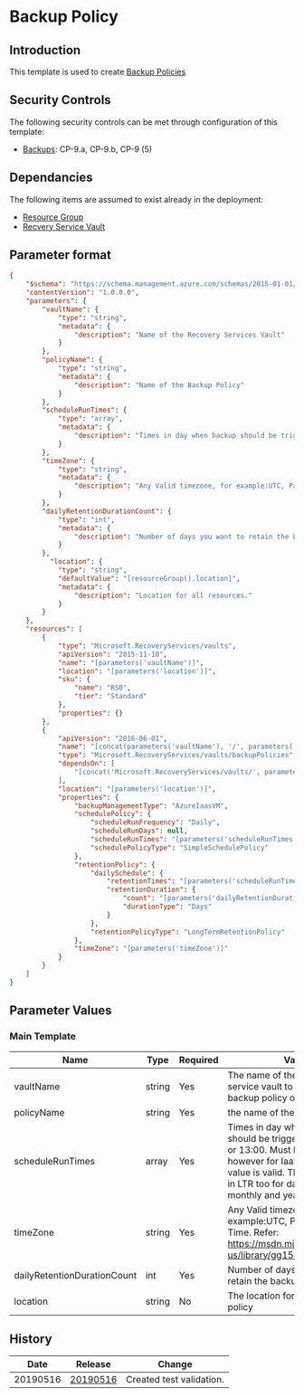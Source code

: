 # Backup Policy

## Introduction

This template is used to create [Backup Policies](<https://docs.microsoft.com/en-us/azure/templates/microsoft.recoveryservices/2016-06-01/vaults/backuppolicies>)

## Security Controls

The following security controls can be met through configuration of this template:

* [Backups](documentation/backup.md): CP-9.a, CP-9.b, CP-9 (5)

## Dependancies

The following items are assumed to exist already in the deployment:

* [Resource Group](<https://github.com/canada-ca-azure-templates/resourcegroups>)
* [Recvery Service Vault](<https://github.com/canada-ca-azure-templates/recovery-service-vault>)

## Parameter format

```JSON
{
    "$schema": "https://schema.management.azure.com/schemas/2015-01-01/deploymentTemplate.json#",
    "contentVersion": "1.0.0.0",
    "parameters": {
        "vaultName": {
            "type": "string",
            "metadata": {
                "description": "Name of the Recovery Services Vault"
            }
        },
        "policyName": {
            "type": "string",
            "metadata": {
                "description": "Name of the Backup Policy"
            }
        },
        "scheduleRunTimes": {
            "type": "array",
            "metadata": {
                "description": "Times in day when backup should be triggered. e.g. 01:00 or 13:00. Must be an array, however for IaaS VMs only one value is valid. This will be used in LTR too for daily, weekly, monthly and yearly backup."
            }
        },
        "timeZone": {
            "type": "string",
            "metadata": {
                "description": "Any Valid timezone, for example:UTC, Pacific Standard Time. Refer: https://msdn.microsoft.com/en-us/library/gg154758.aspx"
            }
        },
        "dailyRetentionDurationCount": {
            "type": "int",
            "metadata": {
                "description": "Number of days you want to retain the backup"
            }
        },
          "location": {
            "type": "string",
            "defaultValue": "[resourceGroup().location]",
            "metadata": {
                "description": "Location for all resources."
            }
        }
    },
    "resources": [
        {
            "type": "Microsoft.RecoveryServices/vaults",
            "apiVersion": "2015-11-10",
            "name": "[parameters('vaultName')]",
            "location": "[parameters('location')]",
            "sku": {
                "name": "RS0",
                "tier": "Standard"
            },
            "properties": {}
        },
        {
            "apiVersion": "2016-06-01",
            "name": "[concat(parameters('vaultName'), '/', parameters('policyName'))]",
            "type": "Microsoft.RecoveryServices/vaults/backupPolicies",
            "dependsOn": [
                "[concat('Microsoft.RecoveryServices/vaults/', parameters('vaultName'))]"
            ],
            "location": "[parameters('location')]",
            "properties": {
                "backupManagementType": "AzureIaasVM",
                "schedulePolicy": {
                    "scheduleRunFrequency": "Daily",
                    "scheduleRunDays": null,
                    "scheduleRunTimes": "[parameters('scheduleRunTimes')]",
                    "schedulePolicyType": "SimpleSchedulePolicy"
                },
                "retentionPolicy": {
                    "dailySchedule": {
                        "retentionTimes": "[parameters('scheduleRunTimes')]",
                        "retentionDuration": {
                            "count": "[parameters('dailyRetentionDurationCount')]",
                            "durationType": "Days"
                        }
                    },
                    "retentionPolicyType": "LongTermRetentionPolicy"
                },
                "timeZone": "[parameters('timeZone')]"
            }
        }
    ]
}
```

## Parameter Values

### Main Template

|Name        |Type   |Required |Value                               |
|------------|-------|---------|------------------------------------|
|vaultName   |string| Yes|The name of the recovery service vault to apply the backup policy on|
|policyName |string |Yes|the name of the backup policy|
|scheduleRunTimes|array| Yes|Times in day when backup should be triggered. e.g. 01:00 or 13:00. Must be an array, however for IaaS VMs only one value is valid. This will be used in LTR too for daily, weekly, monthly and yearly backup.|
|timeZone|string|Yes|Any Valid timezone, for example:UTC, Pacific Standard Time. Refer: https://msdn.microsoft.com/en-us/library/gg154758.aspx|
|dailyRetentionDurationCount |int|Yes|Number of days you want to retain the backup|
|location|string|No|The location for the backup policy|
  
## History

|Date       |Release| Change                |
|-----------|-------|-----------------------|
| 20190516 | [20190516](https://github.com/canada-ca-azure-templates/backup-policy/tree/20190516) | Created test validation.|
